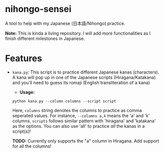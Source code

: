 # nihongo-sensei
A tool to help with my Japanese (日本語/Nihongo) practice.

**Note:** This is kinda a living repository.
I will add more functionalities as I finish different milestones in Japanese.

# Features
* `kana.py`: This script is to practice different Japanese kanas (characters).
A kana will pop up in one of the Japanese scripts (Hiragana/Katakana) and you'll
need to guess its romaji (English transliteration of a kana)
    - **Usage:**
    ```python3
    python kana.py --column columns --script script
    ```
    Here, `columns` string denotes the columns to practice as comma seperated values.
    For instance, `--columns a,k` means the 'a' and 'k' columns.
    `scripts` follows similar pattern with 'hiragana' and 'katakana' as the
    options. You can also use 'all' to practice *all* the kanas in a script(s)!

    **TODO:** Currently only supports the "a" column in Hiragana.
    Add support for all the columns!
